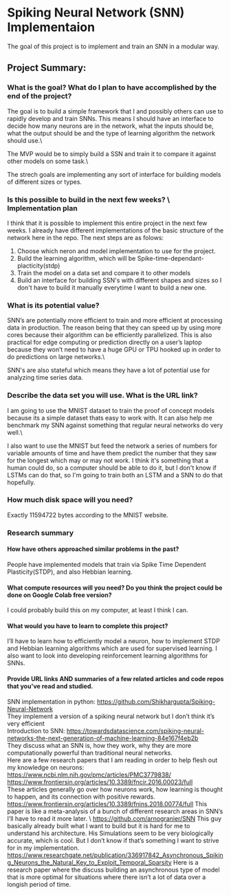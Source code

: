 # Spiking Neural Network (SNN) Implementaion

The goal of this project is to implement and train an SNN in a modular way.

## Project Summary: 
### What is the goal? What do I plan to have accomplished by the end of the project?
The goal is to build a simple framework that I and possibly others can use to rapidly develop and train SNNs. This means I should have an interface to decide how many neurons are in the network, what the inputs should be, what the output should be and the type of learning algorithm the network should use.\

The MVP would be to simply build a SSN and train it to compare it against other models on some task.\

The strech goals are implementing any sort of interface for building models of different sizes or types.

### Is this possible to build in the next few weeks? \\ Implementation plan
I think that it is possible to implement this entire project in the next few weeks. I already have different implementations of the basic structure of the network here in the repo. The next steps are as folows:
1. Choose which neron and model implementation to use for the project.
2. Build the learning algorithm, which will be Spike-time-dependant-placticity(stdp)
3. Train the model on a data set and compare it to other models
4. Build an interface for building SSN's with different shapes and sizes so I don't have to build it manually everytime I want to build a new one.

### What is its potential value?

SNN’s are potentially more efficient to train and more efficient at processing data in production. The reason being that they can speed up by using more cores because their algorithm can be efficiently parallelized. This is also practical for edge computing or prediction directly on a user’s laptop because they won’t need to have a huge GPU or TPU hooked up in order to do predictions on large networks.\

SNN's are also stateful which means they have a lot of potential use for analyzing time series data.

### Describe the data set you will use. What is the URL link?
I am going to use the MNIST dataset to train the proof of concept models because its a simple dataset thats easy to work with. It can also help me benchmark my SNN against something that regular neural networks do very well.\

I also want to use the MNIST but feed the network a series of numbers for variable amounts of time and have them predict the number that they saw for the longest which may or may not work. I think it's something that a human could do, so a computer should be able to do it, but I don't know if LSTMs can do that, so I'm going to train both an LSTM and a SNN to do that hopefully.

### How much disk space will you need?
Exactly 11594722 bytes according to the MNIST website.

### Research summary
#### How have others approached similar problems in the past?
People have implemented models that train via Spike Time Dependent Plasticity(STDP), and also Hebbian learning.
#### What compute resources will you need? Do you think the project could be done on Google Colab free version?
I could probably build this on my computer, at least I think I can.
#### What would you have to learn to complete this project?
I’ll have to learn how to efficiently model a neuron, how to implement STDP and Hebbian learning algorithms which are used for supervised learning. I also want to look into developing reinforcement learning algorithms for SNNs.
#### Provide URL links AND summaries of a few related articles and code repos that you've read and studied.
SNN implementation in python: https://github.com/Shikhargupta/Spiking-Neural-Network \
They implement a version of a spiking neural network but I don’t think it’s very efficient \
Introduction to SNN: https://towardsdatascience.com/spiking-neural-networks-the-next-generation-of-machine-learning-84e167f4eb2b \
They discuss what an SNN is, how they work, why they are more computationally powerful than traditional neural networks. \
Here are a few research papers that I am reading in order to help flesh out my knowledge on neurons: \
https://www.ncbi.nlm.nih.gov/pmc/articles/PMC3779838/ \
https://www.frontiersin.org/articles/10.3389/fncir.2016.00023/full \
These articles generally go over how neurons work, how learning is thought to happen, and its connection with positive rewards. \
https://www.frontiersin.org/articles/10.3389/fnins.2018.00774/full This paper is like a meta-analysis of a bunch of different research areas in SNN’s I’ll have to read it more later. \ 
https://github.com/arnogranier/SNN This guy basically already built what I want to build but it is hard for me to understand his architecture. His Simulations seem to be very biologically accurate, which is cool. But I don’t know if that’s something I want to strive for in my implementation. \
https://www.researchgate.net/publication/336917842_Asynchronous_Spiking_Neurons_the_Natural_Key_to_Exploit_Temporal_Sparsity Here is a research paper where the discuss building an asynchronous type of model that is more optimal for situations where there isn’t a lot of data over a longish period of time.
